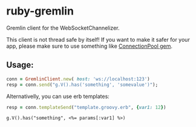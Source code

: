 # ruby-gremlin
Gremlin client for the WebSocketChannelizer.

This client is not thread safe by itself! If you want to make it safer for your app, please make sure
to use something like [ConnectionPool gem](https://github.com/mperham/connection_pool).


## Usage:

```ruby
conn = GremlinClient.new( host: 'ws://localhost:123')
resp = conn.send("g.V().has('something', 'somevalue')");
```

Alternativelly, you can use erb templates:

```ruby
resp = conn.templateSend("template.groovy.erb", {var1: 12})
```

```groovy.erb
g.V().has("something", <%= params[:var1] %>)
```

